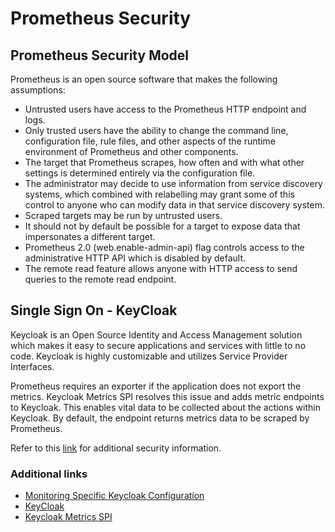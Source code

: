 # Prometheus Security

## Prometheus Security Model

Prometheus is an open source software that makes the following assumptions:

- Untrusted users have access to the Prometheus HTTP endpoint and logs.
- Only trusted users have the ability to change the command line, configuration file, rule files, and other aspects of the runtime environment of Prometheus and other components.
- The target that Prometheus scrapes, how often and with what other settings is determined entirely via the configuration file.
- The administrator may decide to use information from service discovery systems, which combined with relabelling may grant some of this control to anyone who can modify data in that service discovery system.
- Scraped targets may be run by untrusted users.
- It should not by default be possible for a target to expose data that impersonates a different target.
- Prometheus 2.0 (web.enable-admin-api) flag controls access to the administrative HTTP API which is disabled by default.
- The remote read feature allows anyone with HTTP access to send queries to the remote read endpoint.

## Single Sign On - KeyCloak

Keycloak is an Open Source Identity and Access Management solution which makes it easy to secure applications and services with little to no code. Keycloak is highly customizable and utilizes Service Provider Interfaces.

Prometheus requires an exporter if the application does not export the metrics. Keycloak Metrics SPI resolves this issue and adds metric endpoints to Keycloak. This enables vital data to be collected about the actions within Keycloak.
By default, the endpoint returns metrics data to be scraped by Prometheus.

Refer to this [link](https://prometheus.io/docs/operating/security/) for additional security information.

### Additional links

- [Monitoring Specific Keycloak Configuration](https://repo1.dso.mil/platform-one/big-bang/apps/core/monitoring/-/blob/main/docs/KEYCLOAK.md)
- [KeyCloak](https://www.keycloak.org/extensions.html)
- [Keycloak Metrics SPI](https://github.com/aerogear/keycloak-metrics-spi/blob/master/README.md)
